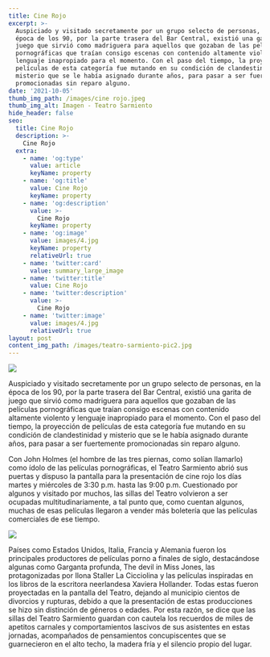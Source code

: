 ```yaml
---
title: Cine Rojo
excerpt: >-
  Auspiciado y visitado secretamente por un grupo selecto de personas, en la
  época de los 90, por la parte trasera del Bar Central, existió una garita de
  juego que sirvió como madriguera para aquellos que gozaban de las películas
  pornográficas que traían consigo escenas con contenido altamente violento y
  lenguaje inapropiado para el momento. Con el paso del tiempo, la proyección de
  películas de esta categoría fue mutando en su condición de clandestinidad y
  misterio que se le había asignado durante años, para pasar a ser fuertemente
  promocionadas sin reparo alguno. 
date: '2021-10-05'
thumb_img_path: /images/cine rojo.jpeg
thumb_img_alt: Imagen - Teatro Sarmiento
hide_header: false
seo:
  title: Cine Rojo
  description: >-
    Cine Rojo
  extra:
    - name: 'og:type'
      value: article
      keyName: property
    - name: 'og:title'
      value: Cine Rojo
      keyName: property
    - name: 'og:description'
      value: >-
        Cine Rojo
      keyName: property
    - name: 'og:image'
      value: images/4.jpg
      keyName: property
      relativeUrl: true
    - name: 'twitter:card'
      value: summary_large_image
    - name: 'twitter:title'
      value: Cine Rojo
    - name: 'twitter:description'
      value: >-
        Cine Rojo
    - name: 'twitter:image'
      value: images/4.jpg
      relativeUrl: true
layout: post
content_img_path: /images/teatro-sarmiento-pic2.jpg
---
```

![](/images/cine%20rojo-41827529.jpeg)

Auspiciado y visitado secretamente por un grupo selecto de personas, en la época de los 90, por la parte trasera del Bar Central, existió una garita de juego que sirvió como madriguera para aquellos que gozaban de las películas pornográficas que traían consigo escenas con contenido altamente violento y lenguaje inapropiado para el momento. Con el paso del tiempo, la proyección de películas de esta categoría fue mutando en su condición de clandestinidad y misterio que se le había asignado durante años, para pasar a ser fuertemente promocionadas sin reparo alguno.

Con John Holmes (el hombre de las tres piernas, como solían llamarlo) como ídolo de las películas pornográficas, el Teatro Sarmiento abrió sus puertas y dispuso la pantalla para la presentación de cine rojo los días martes y miércoles de 3:30 p.m. hasta las 9:00 p.m. Cuestionado por algunos y visitado por muchos, las sillas del Teatro volvieron a ser ocupadas multitudinariamente, a tal punto que, como cuentan algunos, muchas de esas películas llegaron a vender más boletería que las películas comerciales de ese tiempo.

![](/images/Teatro%20Sarmiento%20-%20Interior.png)

Países como Estados Unidos, Italia, Francia y Alemania fueron los principales productores de películas porno a finales de siglo, destacándose algunas como Garganta profunda, The devil in Miss Jones, las protagonizadas por Ilona Staller La Cicciolina y las películas inspiradas en los libros de la escritora neerlandesa Xaviera Hollander. Todas estas fueron proyectadas en la pantalla del Teatro, dejando al municipio cientos de divorcios y rupturas, debido a que la presentación de estas producciones se hizo sin distinción de géneros o edades. Por esta razón, se dice que las sillas del Teatro Sarmiento guardan con cautela los recuerdos de miles de apetitos carnales y comportamientos lascivos de sus asistentes en estas jornadas, acompañados de pensamientos concupiscentes que se guarnecieron en el alto techo, la madera fría y el silencio propio del lugar.

